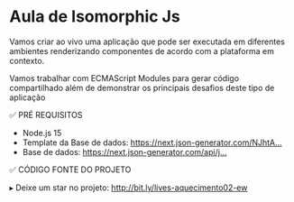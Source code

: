 # Aula de Isomorphic Js

Vamos criar ao vivo uma aplicação que pode ser executada em diferentes ambientes renderizando componentes de acordo com a plataforma em contexto.

Vamos trabalhar com ECMAScript Modules para gerar código compartilhado além de demonstrar os principais desafios deste tipo de aplicação

✅  PRÉ REQUISITOS

- Node.js 15 
- Template da Base de dados: https://next.json-generator.com/NJhtA...​
- Base de dados: https://next.json-generator.com/api/j...​

✅  CÓDIGO FONTE DO PROJETO

▸ Deixe um star no projeto: http://bit.ly/lives-aquecimento02-ew